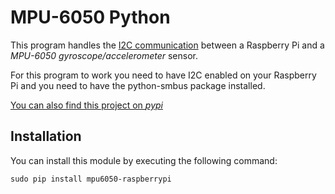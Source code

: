 # MPU-6050 Python

This program handles the [I2C communication](https://en.wikipedia.org/wiki/I%C2%B2C) between a
Raspberry Pi and a _MPU-6050 gyroscope/accelerometer_ sensor.

For this program to work you need to have I2C enabled on your Raspberry Pi and you need to have
the python-smbus package installed.

[You can also find this project on _pypi_](https://pypi.python.org/pypi/mpu6050-raspberrypi/)

## Installation

You can install this module by executing the following command:

```
sudo pip install mpu6050-raspberrypi
```
